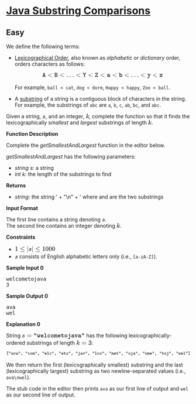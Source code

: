 # [Java Substring Comparisons](https://www.hackerrank.com/challenges/java-string-compare/problem?isFullScreen=true)
## Easy
<div class="challenge-body-html"><div class="challenge_problem_statement"><div class="msB challenge_problem_statement_body"><div class="hackdown-content"><svg style="display: none;"><defs id="MathJax_SVG_glyphs"></defs></svg><p>We define the following terms:</p>

<ul>
<li><p><a href="https://en.wikipedia.org/wiki/Lexicographical_order" target="_blank">Lexicographical Order</a>, also known as <em>alphabetic</em> or <em>dictionary</em> order, orders characters as follows: <br>
</p><div class="MathJax_SVG_Display" style="text-align: center;"><span style="font-size: 100%; display: inline-block;" class="MathJax_SVG" id="MathJax-Element-1-Frame"><svg xmlns:xlink="http://www.w3.org/1999/xlink" width="43.097ex" height="2.509ex" style="vertical-align: -0.838ex;" viewBox="0 -719.6 18555.5 1080.4" role="img" focusable="false"><g stroke="currentColor" fill="currentColor" stroke-width="0" transform="matrix(1 0 0 -1 0 0)"><path stroke-width="1" d="M191 76Q212 75 220 68T229 38Q229 10 208 1H129H80Q48 1 38 7T28 38Q28 51 29 57T40 69T70 76Q89 76 89 78Q90 79 117 205T173 461T205 599Q212 623 250 623H262H273Q312 623 319 599Q322 591 350 461T406 205T435 78Q435 76 454 76H458Q484 76 493 59Q496 53 496 38Q496 11 478 3Q474 1 395 1H317Q295 8 295 38Q295 65 311 73Q316 75 333 76L348 77V78Q348 80 341 112L334 143H190L183 112Q176 80 176 78Q175 76 178 76Q180 76 191 76ZM318 221Q313 238 288 366T263 519Q263 526 262 527Q261 527 261 520Q261 493 236 365T206 221Q206 219 262 219T318 221Z"></path><g transform="translate(803,0)"><path stroke-width="1" d="M694 -11T694 -19T688 -33T678 -40Q671 -40 524 29T234 166L90 235Q83 240 83 250Q83 261 91 266Q664 540 678 540Q681 540 687 534T694 519T687 505Q686 504 417 376L151 250L417 124Q686 -4 687 -5Q694 -11 694 -19Z"></path></g><g transform="translate(1859,0)"><path stroke-width="1" d="M39 1Q17 10 17 32V38V46Q17 65 34 73Q40 76 61 76H84V535H61H54Q27 535 19 553Q17 557 17 573Q17 583 17 587T23 599T39 610Q40 611 179 611Q320 610 332 607Q332 607 339 605Q394 591 427 547T461 454Q461 413 436 378T369 325L358 320Q405 311 443 270T482 169Q482 112 445 64T345 3L334 1H39ZM309 533Q302 535 234 535H168V356H230Q284 357 296 358T323 368Q346 380 361 402T377 452Q377 482 358 505T309 533ZM398 176Q396 218 371 246T315 279Q310 280 237 280H168V76H239Q316 77 327 81Q329 82 334 84Q398 107 398 176Z"></path></g><g transform="translate(2662,0)"><path stroke-width="1" d="M694 -11T694 -19T688 -33T678 -40Q671 -40 524 29T234 166L90 235Q83 240 83 250Q83 261 91 266Q664 540 678 540Q681 540 687 534T694 519T687 505Q686 504 417 376L151 250L417 124Q686 -4 687 -5Q694 -11 694 -19Z"></path></g><g transform="translate(3719,0)"><path stroke-width="1" d="M78 60Q78 84 95 102T138 120Q162 120 180 104T199 61Q199 36 182 18T139 0T96 17T78 60ZM525 60Q525 84 542 102T585 120Q609 120 627 104T646 61Q646 36 629 18T586 0T543 17T525 60ZM972 60Q972 84 989 102T1032 120Q1056 120 1074 104T1093 61Q1093 36 1076 18T1033 0T990 17T972 60Z"></path></g><g transform="translate(5169,0)"><path stroke-width="1" d="M694 -11T694 -19T688 -33T678 -40Q671 -40 524 29T234 166L90 235Q83 240 83 250Q83 261 91 266Q664 540 678 540Q681 540 687 534T694 519T687 505Q686 504 417 376L151 250L417 124Q686 -4 687 -5Q694 -11 694 -19Z"></path></g><g transform="translate(6225,0)"><path stroke-width="1" d="M20 573Q20 597 30 604T72 611H121H198Q212 602 216 595T220 573Q220 568 219 563T217 555T214 549T211 544T207 541T203 538T198 537T194 536T190 536L188 535Q179 535 179 534L188 516Q196 497 208 470T232 415T252 363T261 332Q261 329 262 329T263 332Q263 354 333 508L345 534Q345 535 336 535Q305 538 305 567V573Q305 589 308 595T327 611H483Q505 598 505 573Q505 549 488 538Q481 535 460 535H438L304 245V76H325H331Q343 76 350 75T363 64T369 38Q369 10 347 1H178Q167 5 162 11T157 21T156 38V44Q156 66 172 73Q180 76 199 76H220V245L86 535H64Q44 535 36 538Q20 548 20 573Z"></path></g><g transform="translate(7028,0)"><path stroke-width="1" d="M694 -11T694 -19T688 -33T678 -40Q671 -40 524 29T234 166L90 235Q83 240 83 250Q83 261 91 266Q664 540 678 540Q681 540 687 534T694 519T687 505Q686 504 417 376L151 250L417 124Q686 -4 687 -5Q694 -11 694 -19Z"></path></g><g transform="translate(8085,0)"><path stroke-width="1" d="M71 1Q60 5 55 11T49 23T48 39V46Q48 56 58 73T131 183Q171 242 197 282L366 535H144V501Q144 470 143 464T135 450Q127 442 102 442H94Q71 442 62 461Q60 466 60 527L61 589Q70 607 83 610H88Q93 610 102 610T124 610T154 610T188 611T227 611T270 611H454Q456 609 461 606T467 601T471 597T474 591T475 584T476 572V565Q476 555 466 538T393 428Q353 369 327 329L158 76H397V120V146Q397 169 405 179T439 189Q470 189 479 169Q481 164 481 95V48Q481 24 478 16T459 1H71Z"></path></g><g transform="translate(8888,0)"><path stroke-width="1" d="M694 -11T694 -19T688 -33T678 -40Q671 -40 524 29T234 166L90 235Q83 240 83 250Q83 261 91 266Q664 540 678 540Q681 540 687 534T694 519T687 505Q686 504 417 376L151 250L417 124Q686 -4 687 -5Q694 -11 694 -19Z"></path></g><g transform="translate(9944,0)"><path stroke-width="1" d="M126 306Q105 306 90 321T74 359Q74 439 211 439Q268 439 276 438Q343 426 383 390T430 306Q431 301 431 190V81Q446 79 465 78T492 76T509 72T521 60T524 38Q524 11 506 3Q502 1 466 1Q426 1 406 5T379 14T355 36L345 30Q284 -6 205 -6Q135 -6 92 39T48 141Q48 182 79 212T158 256T252 278T342 285H347V290Q347 315 325 335T267 362Q258 363 224 363Q189 363 185 362H179L178 358Q178 353 178 352T176 345T174 337T170 330T165 322T158 316T150 311T139 308T126 306ZM132 140Q132 115 157 93T224 70Q269 70 302 87T344 133Q346 139 347 175V211H339Q256 209 194 190T132 140Z"></path></g><g transform="translate(10748,0)"><path stroke-width="1" d="M694 -11T694 -19T688 -33T678 -40Q671 -40 524 29T234 166L90 235Q83 240 83 250Q83 261 91 266Q664 540 678 540Q681 540 687 534T694 519T687 505Q686 504 417 376L151 250L417 124Q686 -4 687 -5Q694 -11 694 -19Z"></path></g><g transform="translate(11804,0)"><path stroke-width="1" d="M4 573Q4 596 15 603T52 611H90H124Q146 611 155 608T171 591Q173 586 173 491V396L182 402Q217 424 256 431Q280 437 309 437Q376 437 434 379T492 217Q492 162 473 118T422 47T358 8T293 -6Q229 -6 174 38Q171 13 163 7T135 1H131H122Q99 1 90 23L89 279V535H58L27 536Q4 543 4 573ZM409 215Q409 269 377 315T283 361Q255 361 224 344T177 297L173 290V167Q189 124 213 97T278 70Q330 70 369 111T409 215Z"></path></g><g transform="translate(12607,0)"><path stroke-width="1" d="M694 -11T694 -19T688 -33T678 -40Q671 -40 524 29T234 166L90 235Q83 240 83 250Q83 261 91 266Q664 540 678 540Q681 540 687 534T694 519T687 505Q686 504 417 376L151 250L417 124Q686 -4 687 -5Q694 -11 694 -19Z"></path></g><g transform="translate(13663,0)"><path stroke-width="1" d="M78 60Q78 84 95 102T138 120Q162 120 180 104T199 61Q199 36 182 18T139 0T96 17T78 60ZM525 60Q525 84 542 102T585 120Q609 120 627 104T646 61Q646 36 629 18T586 0T543 17T525 60ZM972 60Q972 84 989 102T1032 120Q1056 120 1074 104T1093 61Q1093 36 1076 18T1033 0T990 17T972 60Z"></path></g><g transform="translate(15114,0)"><path stroke-width="1" d="M694 -11T694 -19T688 -33T678 -40Q671 -40 524 29T234 166L90 235Q83 240 83 250Q83 261 91 266Q664 540 678 540Q681 540 687 534T694 519T687 505Q686 504 417 376L151 250L417 124Q686 -4 687 -5Q694 -11 694 -19Z"></path></g><g transform="translate(16170,0)"><path stroke-width="1" d="M26 393Q26 417 37 424T80 431H134H217Q232 422 235 416T239 393Q239 379 236 371T226 360T214 356T197 355L179 354V353L188 330Q197 306 209 272T235 201T259 133T271 89V84L274 95Q279 122 298 185T335 300T352 354Q352 355 331 355Q312 355 304 358Q288 368 288 393Q288 408 291 415T310 431H478Q479 430 484 427T491 422T495 416T499 407T500 393Q500 376 493 367T479 357T458 355H452Q426 355 425 353Q420 337 351 124T280 -94Q240 -195 168 -220Q147 -228 125 -228Q89 -228 66 -201T42 -139Q42 -116 56 -102T93 -87Q117 -87 130 -102T144 -135V-138H126Q121 -148 121 -150T130 -152Q182 -147 207 -87Q211 -78 223 -40T236 1Q230 10 102 355H75L49 356Q26 363 26 393Z"></path></g><g transform="translate(16973,0)"><path stroke-width="1" d="M694 -11T694 -19T688 -33T678 -40Q671 -40 524 29T234 166L90 235Q83 240 83 250Q83 261 91 266Q664 540 678 540Q681 540 687 534T694 519T687 505Q686 504 417 376L151 250L417 124Q686 -4 687 -5Q694 -11 694 -19Z"></path></g><g transform="translate(18029,0)"><path stroke-width="1" d="M56 1Q40 7 37 14T34 41Q34 59 36 64Q39 67 43 73Q65 95 191 213T341 355H133V334Q133 306 124 297Q116 289 91 289H83Q60 289 51 308Q49 313 49 361L50 409Q59 427 72 430H78Q83 430 92 430T115 430T144 430T179 431T219 431T262 431H450Q452 430 455 428T459 424T463 422T466 419T468 416T469 413T470 409T471 404T472 398T472 391Q472 374 469 368L462 358Q453 349 315 218Q210 122 164 76H391V103Q391 136 400 146Q409 155 433 155Q464 155 473 135Q475 130 475 78V46Q475 24 472 16T453 1H56Z"></path></g></g></svg></span></div> <p></p>

<p>For example, <code>ball &lt; cat</code>, <code>dog &lt; dorm</code>, <code>Happy &lt; happy</code>, <code>Zoo &lt; ball</code>.</p></li>
<li>A <a href="https://en.wikipedia.org/wiki/Substring">substring</a> of a string is a contiguous block of characters in the string. For example, the substrings of <code>abc</code> are <code>a</code>, <code>b</code>, <code>c</code>, <code>ab</code>, <code>bc</code>, and <code>abc</code>.</li>
</ul>

<p>Given a string, <span style="font-size: 100%; display: inline-block;" class="MathJax_SVG" id="MathJax-Element-2-Frame"><svg xmlns:xlink="http://www.w3.org/1999/xlink" width="1.09ex" height="1.676ex" style="vertical-align: -0.338ex;" viewBox="0 -576.1 469.5 721.6" role="img" focusable="false"><g stroke="currentColor" fill="currentColor" stroke-width="0" transform="matrix(1 0 0 -1 0 0)"><path stroke-width="1" d="M131 289Q131 321 147 354T203 415T300 442Q362 442 390 415T419 355Q419 323 402 308T364 292Q351 292 340 300T328 326Q328 342 337 354T354 372T367 378Q368 378 368 379Q368 382 361 388T336 399T297 405Q249 405 227 379T204 326Q204 301 223 291T278 274T330 259Q396 230 396 163Q396 135 385 107T352 51T289 7T195 -10Q118 -10 86 19T53 87Q53 126 74 143T118 160Q133 160 146 151T160 120Q160 94 142 76T111 58Q109 57 108 57T107 55Q108 52 115 47T146 34T201 27Q237 27 263 38T301 66T318 97T323 122Q323 150 302 164T254 181T195 196T148 231Q131 256 131 289Z"></path></g></svg></span>, and an integer, <span style="font-size: 100%; display: inline-block;" class="MathJax_SVG" id="MathJax-Element-3-Frame"><svg xmlns:xlink="http://www.w3.org/1999/xlink" width="1.211ex" height="2.176ex" style="vertical-align: -0.338ex;" viewBox="0 -791.3 521.5 936.9" role="img" focusable="false"><g stroke="currentColor" fill="currentColor" stroke-width="0" transform="matrix(1 0 0 -1 0 0)"><path stroke-width="1" d="M121 647Q121 657 125 670T137 683Q138 683 209 688T282 694Q294 694 294 686Q294 679 244 477Q194 279 194 272Q213 282 223 291Q247 309 292 354T362 415Q402 442 438 442Q468 442 485 423T503 369Q503 344 496 327T477 302T456 291T438 288Q418 288 406 299T394 328Q394 353 410 369T442 390L458 393Q446 405 434 405H430Q398 402 367 380T294 316T228 255Q230 254 243 252T267 246T293 238T320 224T342 206T359 180T365 147Q365 130 360 106T354 66Q354 26 381 26Q429 26 459 145Q461 153 479 153H483Q499 153 499 144Q499 139 496 130Q455 -11 378 -11Q333 -11 305 15T277 90Q277 108 280 121T283 145Q283 167 269 183T234 206T200 217T182 220H180Q168 178 159 139T145 81T136 44T129 20T122 7T111 -2Q98 -11 83 -11Q66 -11 57 -1T48 16Q48 26 85 176T158 471L195 616Q196 629 188 632T149 637H144Q134 637 131 637T124 640T121 647Z"></path></g></svg></span>, complete the function so that it finds the lexicographically <em>smallest</em> and <em>largest</em> substrings of length <span style="font-size: 100%; display: inline-block;" class="MathJax_SVG" id="MathJax-Element-4-Frame"><svg xmlns:xlink="http://www.w3.org/1999/xlink" width="1.211ex" height="2.176ex" style="vertical-align: -0.338ex;" viewBox="0 -791.3 521.5 936.9" role="img" focusable="false"><g stroke="currentColor" fill="currentColor" stroke-width="0" transform="matrix(1 0 0 -1 0 0)"><path stroke-width="1" d="M121 647Q121 657 125 670T137 683Q138 683 209 688T282 694Q294 694 294 686Q294 679 244 477Q194 279 194 272Q213 282 223 291Q247 309 292 354T362 415Q402 442 438 442Q468 442 485 423T503 369Q503 344 496 327T477 302T456 291T438 288Q418 288 406 299T394 328Q394 353 410 369T442 390L458 393Q446 405 434 405H430Q398 402 367 380T294 316T228 255Q230 254 243 252T267 246T293 238T320 224T342 206T359 180T365 147Q365 130 360 106T354 66Q354 26 381 26Q429 26 459 145Q461 153 479 153H483Q499 153 499 144Q499 139 496 130Q455 -11 378 -11Q333 -11 305 15T277 90Q277 108 280 121T283 145Q283 167 269 183T234 206T200 217T182 220H180Q168 178 159 139T145 81T136 44T129 20T122 7T111 -2Q98 -11 83 -11Q66 -11 57 -1T48 16Q48 26 85 176T158 471L195 616Q196 629 188 632T149 637H144Q134 637 131 637T124 640T121 647Z"></path></g></svg></span>.   </p>

<p><strong>Function Description</strong>   </p>

<p>Complete the <em>getSmallestAndLargest</em> function in the editor below.   </p>

<p><em>getSmallestAndLargest</em> has the following parameters:   </p>

<ul>
<li><em>string s:</em> a string  </li>
<li><em>int k:</em> the length of the substrings to find   </li>
</ul>

<p><strong>Returns</strong>  </p>

<ul>
<li><em>string:</em> the string ' + "\n" + ' where  and  are the two substrings   </li>
</ul></div></div></div><div class="challenge_input_format"><div class="msB challenge_input_format_title"><p><strong>Input Format</strong></p></div><div class="msB challenge_input_format_body"><div class="hackdown-content"><svg style="display: none;"><defs id="MathJax_SVG_glyphs"></defs></svg><p>The first line contains a string denoting <span style="font-size: 100%; display: inline-block;" class="MathJax_SVG" id="MathJax-Element-1-Frame"><svg xmlns:xlink="http://www.w3.org/1999/xlink" width="1.09ex" height="1.676ex" style="vertical-align: -0.338ex;" viewBox="0 -576.1 469.5 721.6" role="img" focusable="false"><g stroke="currentColor" fill="currentColor" stroke-width="0" transform="matrix(1 0 0 -1 0 0)"><path stroke-width="1" d="M131 289Q131 321 147 354T203 415T300 442Q362 442 390 415T419 355Q419 323 402 308T364 292Q351 292 340 300T328 326Q328 342 337 354T354 372T367 378Q368 378 368 379Q368 382 361 388T336 399T297 405Q249 405 227 379T204 326Q204 301 223 291T278 274T330 259Q396 230 396 163Q396 135 385 107T352 51T289 7T195 -10Q118 -10 86 19T53 87Q53 126 74 143T118 160Q133 160 146 151T160 120Q160 94 142 76T111 58Q109 57 108 57T107 55Q108 52 115 47T146 34T201 27Q237 27 263 38T301 66T318 97T323 122Q323 150 302 164T254 181T195 196T148 231Q131 256 131 289Z"></path></g></svg></span>. <br>
The second line contains an integer denoting <span style="font-size: 100%; display: inline-block;" class="MathJax_SVG" id="MathJax-Element-2-Frame"><svg xmlns:xlink="http://www.w3.org/1999/xlink" width="1.211ex" height="2.176ex" style="vertical-align: -0.338ex;" viewBox="0 -791.3 521.5 936.9" role="img" focusable="false"><g stroke="currentColor" fill="currentColor" stroke-width="0" transform="matrix(1 0 0 -1 0 0)"><path stroke-width="1" d="M121 647Q121 657 125 670T137 683Q138 683 209 688T282 694Q294 694 294 686Q294 679 244 477Q194 279 194 272Q213 282 223 291Q247 309 292 354T362 415Q402 442 438 442Q468 442 485 423T503 369Q503 344 496 327T477 302T456 291T438 288Q418 288 406 299T394 328Q394 353 410 369T442 390L458 393Q446 405 434 405H430Q398 402 367 380T294 316T228 255Q230 254 243 252T267 246T293 238T320 224T342 206T359 180T365 147Q365 130 360 106T354 66Q354 26 381 26Q429 26 459 145Q461 153 479 153H483Q499 153 499 144Q499 139 496 130Q455 -11 378 -11Q333 -11 305 15T277 90Q277 108 280 121T283 145Q283 167 269 183T234 206T200 217T182 220H180Q168 178 159 139T145 81T136 44T129 20T122 7T111 -2Q98 -11 83 -11Q66 -11 57 -1T48 16Q48 26 85 176T158 471L195 616Q196 629 188 632T149 637H144Q134 637 131 637T124 640T121 647Z"></path></g></svg></span>.</p></div></div></div><div class="challenge_constraints"><div class="msB challenge_constraints_title"><p><strong>Constraints</strong></p></div><div class="msB challenge_constraints_body"><div class="hackdown-content"><svg style="display: none;"><defs id="MathJax_SVG_glyphs"></defs></svg><ul>
<li><span style="font-size: 100%; display: inline-block;" class="MathJax_SVG" id="MathJax-Element-1-Frame"><svg xmlns:xlink="http://www.w3.org/1999/xlink" width="14.393ex" height="2.843ex" style="vertical-align: -0.838ex;" viewBox="0 -863.1 6197.1 1223.9" role="img" focusable="false"><g stroke="currentColor" fill="currentColor" stroke-width="0" transform="matrix(1 0 0 -1 0 0)"><path stroke-width="1" d="M213 578L200 573Q186 568 160 563T102 556H83V602H102Q149 604 189 617T245 641T273 663Q275 666 285 666Q294 666 302 660V361L303 61Q310 54 315 52T339 48T401 46H427V0H416Q395 3 257 3Q121 3 100 0H88V46H114Q136 46 152 46T177 47T193 50T201 52T207 57T213 61V578Z"></path><g transform="translate(778,0)"><path stroke-width="1" d="M674 636Q682 636 688 630T694 615T687 601Q686 600 417 472L151 346L399 228Q687 92 691 87Q694 81 694 76Q694 58 676 56H670L382 192Q92 329 90 331Q83 336 83 348Q84 359 96 365Q104 369 382 500T665 634Q669 636 674 636ZM84 -118Q84 -108 99 -98H678Q694 -104 694 -118Q694 -130 679 -138H98Q84 -131 84 -118Z"></path></g><g transform="translate(1834,0)"><path stroke-width="1" d="M139 -249H137Q125 -249 119 -235V251L120 737Q130 750 139 750Q152 750 159 735V-235Q151 -249 141 -249H139Z"></path></g><g transform="translate(2113,0)"><path stroke-width="1" d="M131 289Q131 321 147 354T203 415T300 442Q362 442 390 415T419 355Q419 323 402 308T364 292Q351 292 340 300T328 326Q328 342 337 354T354 372T367 378Q368 378 368 379Q368 382 361 388T336 399T297 405Q249 405 227 379T204 326Q204 301 223 291T278 274T330 259Q396 230 396 163Q396 135 385 107T352 51T289 7T195 -10Q118 -10 86 19T53 87Q53 126 74 143T118 160Q133 160 146 151T160 120Q160 94 142 76T111 58Q109 57 108 57T107 55Q108 52 115 47T146 34T201 27Q237 27 263 38T301 66T318 97T323 122Q323 150 302 164T254 181T195 196T148 231Q131 256 131 289Z"></path></g><g transform="translate(2582,0)"><path stroke-width="1" d="M139 -249H137Q125 -249 119 -235V251L120 737Q130 750 139 750Q152 750 159 735V-235Q151 -249 141 -249H139Z"></path></g><g transform="translate(3138,0)"><path stroke-width="1" d="M674 636Q682 636 688 630T694 615T687 601Q686 600 417 472L151 346L399 228Q687 92 691 87Q694 81 694 76Q694 58 676 56H670L382 192Q92 329 90 331Q83 336 83 348Q84 359 96 365Q104 369 382 500T665 634Q669 636 674 636ZM84 -118Q84 -108 99 -98H678Q694 -104 694 -118Q694 -130 679 -138H98Q84 -131 84 -118Z"></path></g><g transform="translate(4195,0)"><path stroke-width="1" d="M213 578L200 573Q186 568 160 563T102 556H83V602H102Q149 604 189 617T245 641T273 663Q275 666 285 666Q294 666 302 660V361L303 61Q310 54 315 52T339 48T401 46H427V0H416Q395 3 257 3Q121 3 100 0H88V46H114Q136 46 152 46T177 47T193 50T201 52T207 57T213 61V578Z"></path><path stroke-width="1" d="M96 585Q152 666 249 666Q297 666 345 640T423 548Q460 465 460 320Q460 165 417 83Q397 41 362 16T301 -15T250 -22Q224 -22 198 -16T137 16T82 83Q39 165 39 320Q39 494 96 585ZM321 597Q291 629 250 629Q208 629 178 597Q153 571 145 525T137 333Q137 175 145 125T181 46Q209 16 250 16Q290 16 318 46Q347 76 354 130T362 333Q362 478 354 524T321 597Z" transform="translate(500,0)"></path><path stroke-width="1" d="M96 585Q152 666 249 666Q297 666 345 640T423 548Q460 465 460 320Q460 165 417 83Q397 41 362 16T301 -15T250 -22Q224 -22 198 -16T137 16T82 83Q39 165 39 320Q39 494 96 585ZM321 597Q291 629 250 629Q208 629 178 597Q153 571 145 525T137 333Q137 175 145 125T181 46Q209 16 250 16Q290 16 318 46Q347 76 354 130T362 333Q362 478 354 524T321 597Z" transform="translate(1001,0)"></path><path stroke-width="1" d="M96 585Q152 666 249 666Q297 666 345 640T423 548Q460 465 460 320Q460 165 417 83Q397 41 362 16T301 -15T250 -22Q224 -22 198 -16T137 16T82 83Q39 165 39 320Q39 494 96 585ZM321 597Q291 629 250 629Q208 629 178 597Q153 571 145 525T137 333Q137 175 145 125T181 46Q209 16 250 16Q290 16 318 46Q347 76 354 130T362 333Q362 478 354 524T321 597Z" transform="translate(1501,0)"></path></g></g></svg></span></li>
<li><span style="font-size: 100%; display: inline-block;" class="MathJax_SVG" id="MathJax-Element-2-Frame"><svg xmlns:xlink="http://www.w3.org/1999/xlink" width="1.09ex" height="1.676ex" style="vertical-align: -0.338ex;" viewBox="0 -576.1 469.5 721.6" role="img" focusable="false"><g stroke="currentColor" fill="currentColor" stroke-width="0" transform="matrix(1 0 0 -1 0 0)"><path stroke-width="1" d="M131 289Q131 321 147 354T203 415T300 442Q362 442 390 415T419 355Q419 323 402 308T364 292Q351 292 340 300T328 326Q328 342 337 354T354 372T367 378Q368 378 368 379Q368 382 361 388T336 399T297 405Q249 405 227 379T204 326Q204 301 223 291T278 274T330 259Q396 230 396 163Q396 135 385 107T352 51T289 7T195 -10Q118 -10 86 19T53 87Q53 126 74 143T118 160Q133 160 146 151T160 120Q160 94 142 76T111 58Q109 57 108 57T107 55Q108 52 115 47T146 34T201 27Q237 27 263 38T301 66T318 97T323 122Q323 150 302 164T254 181T195 196T148 231Q131 256 131 289Z"></path></g></svg></span> consists of English alphabetic letters only (i.e., <code>[a-zA-Z]</code>).</li>
</ul></div></div></div><div class="challenge_sample_input"><div class="msB challenge_sample_input_title"><p><strong>Sample Input 0</strong></p></div><div class="msB challenge_sample_input_body"><div class="hackdown-content"><svg style="display: none;"><defs id="MathJax_SVG_glyphs"></defs></svg><div class="highlight"><pre><span></span><span class="err">welcometojava</span>
<span class="err">3</span>
</pre></div>
</div></div></div><div class="challenge_sample_output"><div class="msB challenge_sample_output_title"><p><strong>Sample Output 0</strong></p></div><div class="msB challenge_sample_output_body"><div class="hackdown-content"><svg style="display: none;"><defs id="MathJax_SVG_glyphs"></defs></svg><div class="highlight"><pre><span></span><span class="err">ava</span>
<span class="err">wel</span>
</pre></div>
</div></div></div><div class="challenge_explanation"><div class="msB challenge_explanation_title"><p><strong>Explanation 0</strong></p></div><div class="msB challenge_explanation_body"><div class="hackdown-content"><svg style="display: none;"><defs id="MathJax_SVG_glyphs"></defs></svg><p>String <span style="font-size: 100%; display: inline-block;" class="MathJax_SVG" id="MathJax-Element-1-Frame"><svg xmlns:xlink="http://www.w3.org/1999/xlink" width="22.497ex" height="2.509ex" style="vertical-align: -0.838ex;" viewBox="0 -719.6 9686.1 1080.4" role="img" focusable="false"><g stroke="currentColor" fill="currentColor" stroke-width="0" transform="matrix(1 0 0 -1 0 0)"><path stroke-width="1" d="M131 289Q131 321 147 354T203 415T300 442Q362 442 390 415T419 355Q419 323 402 308T364 292Q351 292 340 300T328 326Q328 342 337 354T354 372T367 378Q368 378 368 379Q368 382 361 388T336 399T297 405Q249 405 227 379T204 326Q204 301 223 291T278 274T330 259Q396 230 396 163Q396 135 385 107T352 51T289 7T195 -10Q118 -10 86 19T53 87Q53 126 74 143T118 160Q133 160 146 151T160 120Q160 94 142 76T111 58Q109 57 108 57T107 55Q108 52 115 47T146 34T201 27Q237 27 263 38T301 66T318 97T323 122Q323 150 302 164T254 181T195 196T148 231Q131 256 131 289Z"></path><g transform="translate(747,0)"><path stroke-width="1" d="M56 347Q56 360 70 367H707Q722 359 722 347Q722 336 708 328L390 327H72Q56 332 56 347ZM56 153Q56 168 72 173H708Q722 163 722 153Q722 140 707 133H70Q56 140 56 153Z"></path></g><g transform="translate(1803,0)"><path stroke-width="1" d="M122 575Q122 593 137 608T173 623Q196 623 210 608T225 575Q225 562 218 464Q212 373 211 361T201 341Q193 333 173 333Q154 333 146 341Q138 348 137 360T129 464Q122 561 122 575ZM299 575Q299 593 314 608T350 623Q373 623 387 608T402 575Q402 562 395 464Q389 373 388 361T378 341Q370 333 350 333Q331 333 323 341Q315 348 314 360T306 464Q299 561 299 575Z"></path><path stroke-width="1" d="M54 355Q16 355 16 388V393Q16 423 37 430Q41 431 125 431H162Q206 431 218 425T230 393Q230 366 212 358Q206 355 174 355Q141 355 141 354L150 296Q181 110 181 89V84Q182 85 183 96Q185 118 199 173T218 237Q223 247 245 259H264H268Q294 259 309 240Q315 229 329 174T343 92Q343 84 344 84V86Q344 88 344 91T345 97Q347 125 356 187T374 301T383 354Q383 355 350 355H333Q314 355 304 362T294 393Q294 420 312 428Q318 431 401 431H440Q485 431 496 425T508 393Q508 382 508 377T498 363T470 355L455 354Q455 353 441 271T413 104T396 16Q384 -4 355 -4H351Q315 -4 305 9T280 79Q278 90 276 96Q265 149 265 169Q265 176 264 169Q263 166 263 162Q261 130 248 79T230 18Q220 -4 183 -4H175L151 -3Q134 5 127 17L112 102Q97 188 83 270T69 354Q62 355 54 355Z" transform="translate(525,0)"></path><path stroke-width="1" d="M48 217Q48 295 100 361T248 439L258 440Q268 440 274 440Q329 438 369 416T428 359T456 292T464 228Q464 215 461 208T454 198T442 190L288 189H135L138 179Q153 132 199 102T303 71Q336 71 353 86T380 120T398 143Q404 146 422 146Q453 146 462 126Q464 120 464 116Q464 84 416 39T285 -6Q187 -6 118 59T48 217ZM377 264Q371 291 365 306T341 338T294 362Q288 363 264 363Q225 363 190 336T139 264H377Z" transform="translate(1051,0)"></path><path stroke-width="1" d="M51 573Q51 602 73 610H76Q79 610 84 610T97 610T113 610T133 611T155 611T179 611H282Q301 598 304 586V76H452Q466 67 470 60T474 38Q474 10 452 1H73Q51 9 51 32V38Q51 54 54 60T73 76H220V535H146L73 536Q51 545 51 567V573Z" transform="translate(1576,0)"></path><path stroke-width="1" d="M291 -6Q196 -6 131 60T66 216Q66 296 119 361Q154 403 200 421T273 439Q275 440 293 440H313Q400 440 433 409Q454 388 454 359Q454 335 439 321T402 306Q380 306 365 321T350 357V362L340 363Q339 363 326 363T303 364Q280 364 266 362Q217 352 184 313T151 215Q151 153 199 112T313 70Q341 70 357 85T381 118T394 140Q402 146 424 146Q443 146 447 144Q466 137 466 117Q466 106 457 88T429 47T374 10T291 -6Z" transform="translate(2102,0)"></path><path stroke-width="1" d="M52 216Q52 318 118 379T261 440Q343 440 407 378T472 216Q472 121 410 58T262 -6Q176 -6 114 58T52 216ZM388 225Q388 281 351 322T261 364Q213 364 175 325T136 225Q136 158 174 114T262 70T350 114T388 225Z" transform="translate(2627,0)"></path><path stroke-width="1" d="M133 76Q156 74 164 67T172 38Q172 9 151 1H11Q-12 8 -12 38Q-12 61 5 73Q10 75 28 76H45V355H28Q10 356 5 358Q-12 370 -12 393Q-12 419 11 431H52H70Q91 431 100 427T116 405Q163 436 200 436Q255 436 281 390L285 394Q289 398 292 400T301 407T314 415T329 423T346 429T366 434T389 436H392Q425 436 448 411Q469 390 474 360T480 268V232V203V76H497Q520 74 528 67T536 38Q536 9 515 1H396Q374 9 374 32V38Q374 73 402 76H409V191V242Q409 317 404 339T375 361Q343 361 323 332T299 264Q298 258 298 165V76H315Q338 74 346 67T354 38Q354 9 333 1H214Q192 9 192 32V38Q192 73 220 76H227V191V242Q227 317 222 339T193 361Q161 361 141 332T117 264Q116 258 116 165V76H133Z" transform="translate(3153,0)"></path><path stroke-width="1" d="M48 217Q48 295 100 361T248 439L258 440Q268 440 274 440Q329 438 369 416T428 359T456 292T464 228Q464 215 461 208T454 198T442 190L288 189H135L138 179Q153 132 199 102T303 71Q336 71 353 86T380 120T398 143Q404 146 422 146Q453 146 462 126Q464 120 464 116Q464 84 416 39T285 -6Q187 -6 118 59T48 217ZM377 264Q371 291 365 306T341 338T294 362Q288 363 264 363Q225 363 190 336T139 264H377Z" transform="translate(3678,0)"></path><path stroke-width="1" d="M25 395Q26 405 26 408T29 416T35 423T48 431H145V481L146 532Q154 547 161 550T184 554H189Q218 554 227 534Q229 529 229 480V431H405Q406 430 411 427T418 422T422 416T426 407T427 393Q427 387 427 382T424 374T421 368T417 363T413 360T408 358L405 356L317 355H229V249Q229 237 229 214T228 179Q228 126 241 98T295 70Q354 70 365 149Q366 167 375 174Q383 182 407 182H415Q438 182 446 166Q448 161 448 148Q448 84 398 39T282 -6Q226 -6 189 29T146 128Q145 134 145 247V355H96H72Q45 355 35 362T25 395Z" transform="translate(4204,0)"></path><path stroke-width="1" d="M52 216Q52 318 118 379T261 440Q343 440 407 378T472 216Q472 121 410 58T262 -6Q176 -6 114 58T52 216ZM388 225Q388 281 351 322T261 364Q213 364 175 325T136 225Q136 158 174 114T262 70T350 114T388 225Z" transform="translate(4729,0)"></path><path stroke-width="1" d="M261 559Q261 580 277 596T319 612Q342 612 359 597T376 560T360 523T320 507Q296 507 279 523T261 559ZM75 -91T100 -91T138 -107T152 -144V-150L160 -151H193H203Q241 -151 267 -121Q284 -97 288 -73T292 23V151V355H218L145 356Q123 365 123 387V393Q123 422 145 430H148Q151 430 156 430T169 430T185 430T205 431T227 431T251 431H354Q356 430 360 427T365 424T369 420T372 416T373 410T375 402T376 391T377 376T377 356Q377 345 377 286T376 176Q376 -67 371 -88Q362 -123 342 -151T299 -194Q254 -228 180 -228Q84 -226 56 -177Q49 -162 48 -148Q48 -122 61 -107Z" transform="translate(5255,0)"></path><path stroke-width="1" d="M126 306Q105 306 90 321T74 359Q74 439 211 439Q268 439 276 438Q343 426 383 390T430 306Q431 301 431 190V81Q446 79 465 78T492 76T509 72T521 60T524 38Q524 11 506 3Q502 1 466 1Q426 1 406 5T379 14T355 36L345 30Q284 -6 205 -6Q135 -6 92 39T48 141Q48 182 79 212T158 256T252 278T342 285H347V290Q347 315 325 335T267 362Q258 363 224 363Q189 363 185 362H179L178 358Q178 353 178 352T176 345T174 337T170 330T165 322T158 316T150 311T139 308T126 306ZM132 140Q132 115 157 93T224 70Q269 70 302 87T344 133Q346 139 347 175V211H339Q256 209 194 190T132 140Z" transform="translate(5780,0)"></path><path stroke-width="1" d="M24 392Q24 417 36 424T79 432Q85 432 103 432T132 431H215Q229 422 233 415T237 393Q237 355 198 355H193H172L262 77L352 355H331H323Q288 355 288 393Q288 409 291 415T310 431H478Q491 423 495 416T500 393Q500 364 478 356L452 355H426L374 190Q320 24 318 20Q307 -4 273 -4H262H251Q217 -4 206 20Q204 24 150 190L98 355H72L47 356Q24 363 24 392Z" transform="translate(6306,0)"></path><path stroke-width="1" d="M126 306Q105 306 90 321T74 359Q74 439 211 439Q268 439 276 438Q343 426 383 390T430 306Q431 301 431 190V81Q446 79 465 78T492 76T509 72T521 60T524 38Q524 11 506 3Q502 1 466 1Q426 1 406 5T379 14T355 36L345 30Q284 -6 205 -6Q135 -6 92 39T48 141Q48 182 79 212T158 256T252 278T342 285H347V290Q347 315 325 335T267 362Q258 363 224 363Q189 363 185 362H179L178 358Q178 353 178 352T176 345T174 337T170 330T165 322T158 316T150 311T139 308T126 306ZM132 140Q132 115 157 93T224 70Q269 70 302 87T344 133Q346 139 347 175V211H339Q256 209 194 190T132 140Z" transform="translate(6831,0)"></path><path stroke-width="1" d="M122 575Q122 593 137 608T173 623Q196 623 210 608T225 575Q225 562 218 464Q212 373 211 361T201 341Q193 333 173 333Q154 333 146 341Q138 348 137 360T129 464Q122 561 122 575ZM299 575Q299 593 314 608T350 623Q373 623 387 608T402 575Q402 562 395 464Q389 373 388 361T378 341Q370 333 350 333Q331 333 323 341Q315 348 314 360T306 464Q299 561 299 575Z" transform="translate(7357,0)"></path></g></g></svg></span> has the following lexicographically-ordered substrings of length <span style="font-size: 100%; display: inline-block;" class="MathJax_SVG" id="MathJax-Element-2-Frame"><svg xmlns:xlink="http://www.w3.org/1999/xlink" width="5.472ex" height="2.176ex" style="vertical-align: -0.338ex;" viewBox="0 -791.3 2356.1 936.9" role="img" focusable="false"><g stroke="currentColor" fill="currentColor" stroke-width="0" transform="matrix(1 0 0 -1 0 0)"><path stroke-width="1" d="M121 647Q121 657 125 670T137 683Q138 683 209 688T282 694Q294 694 294 686Q294 679 244 477Q194 279 194 272Q213 282 223 291Q247 309 292 354T362 415Q402 442 438 442Q468 442 485 423T503 369Q503 344 496 327T477 302T456 291T438 288Q418 288 406 299T394 328Q394 353 410 369T442 390L458 393Q446 405 434 405H430Q398 402 367 380T294 316T228 255Q230 254 243 252T267 246T293 238T320 224T342 206T359 180T365 147Q365 130 360 106T354 66Q354 26 381 26Q429 26 459 145Q461 153 479 153H483Q499 153 499 144Q499 139 496 130Q455 -11 378 -11Q333 -11 305 15T277 90Q277 108 280 121T283 145Q283 167 269 183T234 206T200 217T182 220H180Q168 178 159 139T145 81T136 44T129 20T122 7T111 -2Q98 -11 83 -11Q66 -11 57 -1T48 16Q48 26 85 176T158 471L195 616Q196 629 188 632T149 637H144Q134 637 131 637T124 640T121 647Z"></path><g transform="translate(799,0)"><path stroke-width="1" d="M56 347Q56 360 70 367H707Q722 359 722 347Q722 336 708 328L390 327H72Q56 332 56 347ZM56 153Q56 168 72 173H708Q722 163 722 153Q722 140 707 133H70Q56 140 56 153Z"></path></g><g transform="translate(1855,0)"><path stroke-width="1" d="M127 463Q100 463 85 480T69 524Q69 579 117 622T233 665Q268 665 277 664Q351 652 390 611T430 522Q430 470 396 421T302 350L299 348Q299 347 308 345T337 336T375 315Q457 262 457 175Q457 96 395 37T238 -22Q158 -22 100 21T42 130Q42 158 60 175T105 193Q133 193 151 175T169 130Q169 119 166 110T159 94T148 82T136 74T126 70T118 67L114 66Q165 21 238 21Q293 21 321 74Q338 107 338 175V195Q338 290 274 322Q259 328 213 329L171 330L168 332Q166 335 166 348Q166 366 174 366Q202 366 232 371Q266 376 294 413T322 525V533Q322 590 287 612Q265 626 240 626Q208 626 181 615T143 592T132 580H135Q138 579 143 578T153 573T165 566T175 555T183 540T186 520Q186 498 172 481T127 463Z"></path></g></g></svg></span>:</p>

<p></p><div class="MathJax_SVG_Display" style="text-align: center;"><span style="font-size: 100%; display: inline-block;" class="MathJax_SVG" id="MathJax-Element-3-Frame"><svg xmlns:xlink="http://www.w3.org/1999/xlink" width="93.968ex" height="2.676ex" style="vertical-align: -0.838ex;" viewBox="0 -791.3 40458.5 1152.1" role="img" focusable="false"><g stroke="currentColor" fill="currentColor" stroke-width="0" transform="matrix(1 0 0 -1 0 0)"><path stroke-width="1" d="M237 -82Q221 -78 214 -58V305Q214 669 216 673Q220 687 231 690T278 694H350H461Q462 693 467 690T474 685T478 679T482 670T483 656Q483 632 471 625T428 617Q422 617 406 617T379 618H298V-7H379H420Q459 -7 471 -13T483 -45Q483 -55 483 -59T477 -70T461 -82H237Z"></path><path stroke-width="1" d="M122 575Q122 593 137 608T173 623Q196 623 210 608T225 575Q225 562 218 464Q212 373 211 361T201 341Q193 333 173 333Q154 333 146 341Q138 348 137 360T129 464Q122 561 122 575ZM299 575Q299 593 314 608T350 623Q373 623 387 608T402 575Q402 562 395 464Q389 373 388 361T378 341Q370 333 350 333Q331 333 323 341Q315 348 314 360T306 464Q299 561 299 575Z" transform="translate(525,0)"></path><path stroke-width="1" d="M126 306Q105 306 90 321T74 359Q74 439 211 439Q268 439 276 438Q343 426 383 390T430 306Q431 301 431 190V81Q446 79 465 78T492 76T509 72T521 60T524 38Q524 11 506 3Q502 1 466 1Q426 1 406 5T379 14T355 36L345 30Q284 -6 205 -6Q135 -6 92 39T48 141Q48 182 79 212T158 256T252 278T342 285H347V290Q347 315 325 335T267 362Q258 363 224 363Q189 363 185 362H179L178 358Q178 353 178 352T176 345T174 337T170 330T165 322T158 316T150 311T139 308T126 306ZM132 140Q132 115 157 93T224 70Q269 70 302 87T344 133Q346 139 347 175V211H339Q256 209 194 190T132 140Z" transform="translate(1051,0)"></path><path stroke-width="1" d="M24 392Q24 417 36 424T79 432Q85 432 103 432T132 431H215Q229 422 233 415T237 393Q237 355 198 355H193H172L262 77L352 355H331H323Q288 355 288 393Q288 409 291 415T310 431H478Q491 423 495 416T500 393Q500 364 478 356L452 355H426L374 190Q320 24 318 20Q307 -4 273 -4H262H251Q217 -4 206 20Q204 24 150 190L98 355H72L47 356Q24 363 24 392Z" transform="translate(1576,0)"></path><path stroke-width="1" d="M126 306Q105 306 90 321T74 359Q74 439 211 439Q268 439 276 438Q343 426 383 390T430 306Q431 301 431 190V81Q446 79 465 78T492 76T509 72T521 60T524 38Q524 11 506 3Q502 1 466 1Q426 1 406 5T379 14T355 36L345 30Q284 -6 205 -6Q135 -6 92 39T48 141Q48 182 79 212T158 256T252 278T342 285H347V290Q347 315 325 335T267 362Q258 363 224 363Q189 363 185 362H179L178 358Q178 353 178 352T176 345T174 337T170 330T165 322T158 316T150 311T139 308T126 306ZM132 140Q132 115 157 93T224 70Q269 70 302 87T344 133Q346 139 347 175V211H339Q256 209 194 190T132 140Z" transform="translate(2102,0)"></path><path stroke-width="1" d="M122 575Q122 593 137 608T173 623Q196 623 210 608T225 575Q225 562 218 464Q212 373 211 361T201 341Q193 333 173 333Q154 333 146 341Q138 348 137 360T129 464Q122 561 122 575ZM299 575Q299 593 314 608T350 623Q373 623 387 608T402 575Q402 562 395 464Q389 373 388 361T378 341Q370 333 350 333Q331 333 323 341Q315 348 314 360T306 464Q299 561 299 575Z" transform="translate(2627,0)"></path><path stroke-width="1" d="M193 37T193 70T213 121T260 140Q302 140 327 108T353 36Q353 -7 336 -43T294 -98T249 -128T215 -139Q204 -139 189 -125Q177 -111 174 -101Q172 -84 183 -77T217 -61T253 -33Q261 -24 272 1L265 0Q234 0 214 18Z" transform="translate(3153,0)"></path><path stroke-width="1" d="M122 575Q122 593 137 608T173 623Q196 623 210 608T225 575Q225 562 218 464Q212 373 211 361T201 341Q193 333 173 333Q154 333 146 341Q138 348 137 360T129 464Q122 561 122 575ZM299 575Q299 593 314 608T350 623Q373 623 387 608T402 575Q402 562 395 464Q389 373 388 361T378 341Q370 333 350 333Q331 333 323 341Q315 348 314 360T306 464Q299 561 299 575Z" transform="translate(4203,0)"></path><path stroke-width="1" d="M291 -6Q196 -6 131 60T66 216Q66 296 119 361Q154 403 200 421T273 439Q275 440 293 440H313Q400 440 433 409Q454 388 454 359Q454 335 439 321T402 306Q380 306 365 321T350 357V362L340 363Q339 363 326 363T303 364Q280 364 266 362Q217 352 184 313T151 215Q151 153 199 112T313 70Q341 70 357 85T381 118T394 140Q402 146 424 146Q443 146 447 144Q466 137 466 117Q466 106 457 88T429 47T374 10T291 -6Z" transform="translate(4729,0)"></path><path stroke-width="1" d="M52 216Q52 318 118 379T261 440Q343 440 407 378T472 216Q472 121 410 58T262 -6Q176 -6 114 58T52 216ZM388 225Q388 281 351 322T261 364Q213 364 175 325T136 225Q136 158 174 114T262 70T350 114T388 225Z" transform="translate(5254,0)"></path><path stroke-width="1" d="M133 76Q156 74 164 67T172 38Q172 9 151 1H11Q-12 8 -12 38Q-12 61 5 73Q10 75 28 76H45V355H28Q10 356 5 358Q-12 370 -12 393Q-12 419 11 431H52H70Q91 431 100 427T116 405Q163 436 200 436Q255 436 281 390L285 394Q289 398 292 400T301 407T314 415T329 423T346 429T366 434T389 436H392Q425 436 448 411Q469 390 474 360T480 268V232V203V76H497Q520 74 528 67T536 38Q536 9 515 1H396Q374 9 374 32V38Q374 73 402 76H409V191V242Q409 317 404 339T375 361Q343 361 323 332T299 264Q298 258 298 165V76H315Q338 74 346 67T354 38Q354 9 333 1H214Q192 9 192 32V38Q192 73 220 76H227V191V242Q227 317 222 339T193 361Q161 361 141 332T117 264Q116 258 116 165V76H133Z" transform="translate(5780,0)"></path><path stroke-width="1" d="M122 575Q122 593 137 608T173 623Q196 623 210 608T225 575Q225 562 218 464Q212 373 211 361T201 341Q193 333 173 333Q154 333 146 341Q138 348 137 360T129 464Q122 561 122 575ZM299 575Q299 593 314 608T350 623Q373 623 387 608T402 575Q402 562 395 464Q389 373 388 361T378 341Q370 333 350 333Q331 333 323 341Q315 348 314 360T306 464Q299 561 299 575Z" transform="translate(6305,0)"></path><path stroke-width="1" d="M193 37T193 70T213 121T260 140Q302 140 327 108T353 36Q353 -7 336 -43T294 -98T249 -128T215 -139Q204 -139 189 -125Q177 -111 174 -101Q172 -84 183 -77T217 -61T253 -33Q261 -24 272 1L265 0Q234 0 214 18Z" transform="translate(6831,0)"></path><path stroke-width="1" d="M122 575Q122 593 137 608T173 623Q196 623 210 608T225 575Q225 562 218 464Q212 373 211 361T201 341Q193 333 173 333Q154 333 146 341Q138 348 137 360T129 464Q122 561 122 575ZM299 575Q299 593 314 608T350 623Q373 623 387 608T402 575Q402 562 395 464Q389 373 388 361T378 341Q370 333 350 333Q331 333 323 341Q315 348 314 360T306 464Q299 561 299 575Z" transform="translate(7881,0)"></path><path stroke-width="1" d="M48 217Q48 295 100 361T248 439L258 440Q268 440 274 440Q329 438 369 416T428 359T456 292T464 228Q464 215 461 208T454 198T442 190L288 189H135L138 179Q153 132 199 102T303 71Q336 71 353 86T380 120T398 143Q404 146 422 146Q453 146 462 126Q464 120 464 116Q464 84 416 39T285 -6Q187 -6 118 59T48 217ZM377 264Q371 291 365 306T341 338T294 362Q288 363 264 363Q225 363 190 336T139 264H377Z" transform="translate(8407,0)"></path><path stroke-width="1" d="M51 573Q51 602 73 610H76Q79 610 84 610T97 610T113 610T133 611T155 611T179 611H282Q301 598 304 586V76H452Q466 67 470 60T474 38Q474 10 452 1H73Q51 9 51 32V38Q51 54 54 60T73 76H220V535H146L73 536Q51 545 51 567V573Z" transform="translate(8932,0)"></path><path stroke-width="1" d="M291 -6Q196 -6 131 60T66 216Q66 296 119 361Q154 403 200 421T273 439Q275 440 293 440H313Q400 440 433 409Q454 388 454 359Q454 335 439 321T402 306Q380 306 365 321T350 357V362L340 363Q339 363 326 363T303 364Q280 364 266 362Q217 352 184 313T151 215Q151 153 199 112T313 70Q341 70 357 85T381 118T394 140Q402 146 424 146Q443 146 447 144Q466 137 466 117Q466 106 457 88T429 47T374 10T291 -6Z" transform="translate(9458,0)"></path><path stroke-width="1" d="M122 575Q122 593 137 608T173 623Q196 623 210 608T225 575Q225 562 218 464Q212 373 211 361T201 341Q193 333 173 333Q154 333 146 341Q138 348 137 360T129 464Q122 561 122 575ZM299 575Q299 593 314 608T350 623Q373 623 387 608T402 575Q402 562 395 464Q389 373 388 361T378 341Q370 333 350 333Q331 333 323 341Q315 348 314 360T306 464Q299 561 299 575Z" transform="translate(9983,0)"></path><path stroke-width="1" d="M193 37T193 70T213 121T260 140Q302 140 327 108T353 36Q353 -7 336 -43T294 -98T249 -128T215 -139Q204 -139 189 -125Q177 -111 174 -101Q172 -84 183 -77T217 -61T253 -33Q261 -24 272 1L265 0Q234 0 214 18Z" transform="translate(10509,0)"></path><path stroke-width="1" d="M122 575Q122 593 137 608T173 623Q196 623 210 608T225 575Q225 562 218 464Q212 373 211 361T201 341Q193 333 173 333Q154 333 146 341Q138 348 137 360T129 464Q122 561 122 575ZM299 575Q299 593 314 608T350 623Q373 623 387 608T402 575Q402 562 395 464Q389 373 388 361T378 341Q370 333 350 333Q331 333 323 341Q315 348 314 360T306 464Q299 561 299 575Z" transform="translate(11559,0)"></path><path stroke-width="1" d="M48 217Q48 295 100 361T248 439L258 440Q268 440 274 440Q329 438 369 416T428 359T456 292T464 228Q464 215 461 208T454 198T442 190L288 189H135L138 179Q153 132 199 102T303 71Q336 71 353 86T380 120T398 143Q404 146 422 146Q453 146 462 126Q464 120 464 116Q464 84 416 39T285 -6Q187 -6 118 59T48 217ZM377 264Q371 291 365 306T341 338T294 362Q288 363 264 363Q225 363 190 336T139 264H377Z" transform="translate(12085,0)"></path><path stroke-width="1" d="M25 395Q26 405 26 408T29 416T35 423T48 431H145V481L146 532Q154 547 161 550T184 554H189Q218 554 227 534Q229 529 229 480V431H405Q406 430 411 427T418 422T422 416T426 407T427 393Q427 387 427 382T424 374T421 368T417 363T413 360T408 358L405 356L317 355H229V249Q229 237 229 214T228 179Q228 126 241 98T295 70Q354 70 365 149Q366 167 375 174Q383 182 407 182H415Q438 182 446 166Q448 161 448 148Q448 84 398 39T282 -6Q226 -6 189 29T146 128Q145 134 145 247V355H96H72Q45 355 35 362T25 395Z" transform="translate(12610,0)"></path><path stroke-width="1" d="M52 216Q52 318 118 379T261 440Q343 440 407 378T472 216Q472 121 410 58T262 -6Q176 -6 114 58T52 216ZM388 225Q388 281 351 322T261 364Q213 364 175 325T136 225Q136 158 174 114T262 70T350 114T388 225Z" transform="translate(13136,0)"></path><path stroke-width="1" d="M122 575Q122 593 137 608T173 623Q196 623 210 608T225 575Q225 562 218 464Q212 373 211 361T201 341Q193 333 173 333Q154 333 146 341Q138 348 137 360T129 464Q122 561 122 575ZM299 575Q299 593 314 608T350 623Q373 623 387 608T402 575Q402 562 395 464Q389 373 388 361T378 341Q370 333 350 333Q331 333 323 341Q315 348 314 360T306 464Q299 561 299 575Z" transform="translate(13661,0)"></path><path stroke-width="1" d="M193 37T193 70T213 121T260 140Q302 140 327 108T353 36Q353 -7 336 -43T294 -98T249 -128T215 -139Q204 -139 189 -125Q177 -111 174 -101Q172 -84 183 -77T217 -61T253 -33Q261 -24 272 1L265 0Q234 0 214 18Z" transform="translate(14187,0)"></path><path stroke-width="1" d="M122 575Q122 593 137 608T173 623Q196 623 210 608T225 575Q225 562 218 464Q212 373 211 361T201 341Q193 333 173 333Q154 333 146 341Q138 348 137 360T129 464Q122 561 122 575ZM299 575Q299 593 314 608T350 623Q373 623 387 608T402 575Q402 562 395 464Q389 373 388 361T378 341Q370 333 350 333Q331 333 323 341Q315 348 314 360T306 464Q299 561 299 575Z" transform="translate(15237,0)"></path><path stroke-width="1" d="M261 559Q261 580 277 596T319 612Q342 612 359 597T376 560T360 523T320 507Q296 507 279 523T261 559ZM75 -91T100 -91T138 -107T152 -144V-150L160 -151H193H203Q241 -151 267 -121Q284 -97 288 -73T292 23V151V355H218L145 356Q123 365 123 387V393Q123 422 145 430H148Q151 430 156 430T169 430T185 430T205 431T227 431T251 431H354Q356 430 360 427T365 424T369 420T372 416T373 410T375 402T376 391T377 376T377 356Q377 345 377 286T376 176Q376 -67 371 -88Q362 -123 342 -151T299 -194Q254 -228 180 -228Q84 -226 56 -177Q49 -162 48 -148Q48 -122 61 -107Z" transform="translate(15763,0)"></path><path stroke-width="1" d="M126 306Q105 306 90 321T74 359Q74 439 211 439Q268 439 276 438Q343 426 383 390T430 306Q431 301 431 190V81Q446 79 465 78T492 76T509 72T521 60T524 38Q524 11 506 3Q502 1 466 1Q426 1 406 5T379 14T355 36L345 30Q284 -6 205 -6Q135 -6 92 39T48 141Q48 182 79 212T158 256T252 278T342 285H347V290Q347 315 325 335T267 362Q258 363 224 363Q189 363 185 362H179L178 358Q178 353 178 352T176 345T174 337T170 330T165 322T158 316T150 311T139 308T126 306ZM132 140Q132 115 157 93T224 70Q269 70 302 87T344 133Q346 139 347 175V211H339Q256 209 194 190T132 140Z" transform="translate(16288,0)"></path><path stroke-width="1" d="M24 392Q24 417 36 424T79 432Q85 432 103 432T132 431H215Q229 422 233 415T237 393Q237 355 198 355H193H172L262 77L352 355H331H323Q288 355 288 393Q288 409 291 415T310 431H478Q491 423 495 416T500 393Q500 364 478 356L452 355H426L374 190Q320 24 318 20Q307 -4 273 -4H262H251Q217 -4 206 20Q204 24 150 190L98 355H72L47 356Q24 363 24 392Z" transform="translate(16814,0)"></path><path stroke-width="1" d="M122 575Q122 593 137 608T173 623Q196 623 210 608T225 575Q225 562 218 464Q212 373 211 361T201 341Q193 333 173 333Q154 333 146 341Q138 348 137 360T129 464Q122 561 122 575ZM299 575Q299 593 314 608T350 623Q373 623 387 608T402 575Q402 562 395 464Q389 373 388 361T378 341Q370 333 350 333Q331 333 323 341Q315 348 314 360T306 464Q299 561 299 575Z" transform="translate(17339,0)"></path><path stroke-width="1" d="M193 37T193 70T213 121T260 140Q302 140 327 108T353 36Q353 -7 336 -43T294 -98T249 -128T215 -139Q204 -139 189 -125Q177 -111 174 -101Q172 -84 183 -77T217 -61T253 -33Q261 -24 272 1L265 0Q234 0 214 18Z" transform="translate(17865,0)"></path><path stroke-width="1" d="M122 575Q122 593 137 608T173 623Q196 623 210 608T225 575Q225 562 218 464Q212 373 211 361T201 341Q193 333 173 333Q154 333 146 341Q138 348 137 360T129 464Q122 561 122 575ZM299 575Q299 593 314 608T350 623Q373 623 387 608T402 575Q402 562 395 464Q389 373 388 361T378 341Q370 333 350 333Q331 333 323 341Q315 348 314 360T306 464Q299 561 299 575Z" transform="translate(18915,0)"></path><path stroke-width="1" d="M51 573Q51 602 73 610H76Q79 610 84 610T97 610T113 610T133 611T155 611T179 611H282Q301 598 304 586V76H452Q466 67 470 60T474 38Q474 10 452 1H73Q51 9 51 32V38Q51 54 54 60T73 76H220V535H146L73 536Q51 545 51 567V573Z" transform="translate(19441,0)"></path><path stroke-width="1" d="M291 -6Q196 -6 131 60T66 216Q66 296 119 361Q154 403 200 421T273 439Q275 440 293 440H313Q400 440 433 409Q454 388 454 359Q454 335 439 321T402 306Q380 306 365 321T350 357V362L340 363Q339 363 326 363T303 364Q280 364 266 362Q217 352 184 313T151 215Q151 153 199 112T313 70Q341 70 357 85T381 118T394 140Q402 146 424 146Q443 146 447 144Q466 137 466 117Q466 106 457 88T429 47T374 10T291 -6Z" transform="translate(19966,0)"></path><path stroke-width="1" d="M52 216Q52 318 118 379T261 440Q343 440 407 378T472 216Q472 121 410 58T262 -6Q176 -6 114 58T52 216ZM388 225Q388 281 351 322T261 364Q213 364 175 325T136 225Q136 158 174 114T262 70T350 114T388 225Z" transform="translate(20492,0)"></path><path stroke-width="1" d="M122 575Q122 593 137 608T173 623Q196 623 210 608T225 575Q225 562 218 464Q212 373 211 361T201 341Q193 333 173 333Q154 333 146 341Q138 348 137 360T129 464Q122 561 122 575ZM299 575Q299 593 314 608T350 623Q373 623 387 608T402 575Q402 562 395 464Q389 373 388 361T378 341Q370 333 350 333Q331 333 323 341Q315 348 314 360T306 464Q299 561 299 575Z" transform="translate(21017,0)"></path><path stroke-width="1" d="M193 37T193 70T213 121T260 140Q302 140 327 108T353 36Q353 -7 336 -43T294 -98T249 -128T215 -139Q204 -139 189 -125Q177 -111 174 -101Q172 -84 183 -77T217 -61T253 -33Q261 -24 272 1L265 0Q234 0 214 18Z" transform="translate(21543,0)"></path><path stroke-width="1" d="M122 575Q122 593 137 608T173 623Q196 623 210 608T225 575Q225 562 218 464Q212 373 211 361T201 341Q193 333 173 333Q154 333 146 341Q138 348 137 360T129 464Q122 561 122 575ZM299 575Q299 593 314 608T350 623Q373 623 387 608T402 575Q402 562 395 464Q389 373 388 361T378 341Q370 333 350 333Q331 333 323 341Q315 348 314 360T306 464Q299 561 299 575Z" transform="translate(22593,0)"></path><path stroke-width="1" d="M133 76Q156 74 164 67T172 38Q172 9 151 1H11Q-12 8 -12 38Q-12 61 5 73Q10 75 28 76H45V355H28Q10 356 5 358Q-12 370 -12 393Q-12 419 11 431H52H70Q91 431 100 427T116 405Q163 436 200 436Q255 436 281 390L285 394Q289 398 292 400T301 407T314 415T329 423T346 429T366 434T389 436H392Q425 436 448 411Q469 390 474 360T480 268V232V203V76H497Q520 74 528 67T536 38Q536 9 515 1H396Q374 9 374 32V38Q374 73 402 76H409V191V242Q409 317 404 339T375 361Q343 361 323 332T299 264Q298 258 298 165V76H315Q338 74 346 67T354 38Q354 9 333 1H214Q192 9 192 32V38Q192 73 220 76H227V191V242Q227 317 222 339T193 361Q161 361 141 332T117 264Q116 258 116 165V76H133Z" transform="translate(23119,0)"></path><path stroke-width="1" d="M48 217Q48 295 100 361T248 439L258 440Q268 440 274 440Q329 438 369 416T428 359T456 292T464 228Q464 215 461 208T454 198T442 190L288 189H135L138 179Q153 132 199 102T303 71Q336 71 353 86T380 120T398 143Q404 146 422 146Q453 146 462 126Q464 120 464 116Q464 84 416 39T285 -6Q187 -6 118 59T48 217ZM377 264Q371 291 365 306T341 338T294 362Q288 363 264 363Q225 363 190 336T139 264H377Z" transform="translate(23644,0)"></path><path stroke-width="1" d="M25 395Q26 405 26 408T29 416T35 423T48 431H145V481L146 532Q154 547 161 550T184 554H189Q218 554 227 534Q229 529 229 480V431H405Q406 430 411 427T418 422T422 416T426 407T427 393Q427 387 427 382T424 374T421 368T417 363T413 360T408 358L405 356L317 355H229V249Q229 237 229 214T228 179Q228 126 241 98T295 70Q354 70 365 149Q366 167 375 174Q383 182 407 182H415Q438 182 446 166Q448 161 448 148Q448 84 398 39T282 -6Q226 -6 189 29T146 128Q145 134 145 247V355H96H72Q45 355 35 362T25 395Z" transform="translate(24170,0)"></path><path stroke-width="1" d="M122 575Q122 593 137 608T173 623Q196 623 210 608T225 575Q225 562 218 464Q212 373 211 361T201 341Q193 333 173 333Q154 333 146 341Q138 348 137 360T129 464Q122 561 122 575ZM299 575Q299 593 314 608T350 623Q373 623 387 608T402 575Q402 562 395 464Q389 373 388 361T378 341Q370 333 350 333Q331 333 323 341Q315 348 314 360T306 464Q299 561 299 575Z" transform="translate(24695,0)"></path><path stroke-width="1" d="M193 37T193 70T213 121T260 140Q302 140 327 108T353 36Q353 -7 336 -43T294 -98T249 -128T215 -139Q204 -139 189 -125Q177 -111 174 -101Q172 -84 183 -77T217 -61T253 -33Q261 -24 272 1L265 0Q234 0 214 18Z" transform="translate(25221,0)"></path><path stroke-width="1" d="M122 575Q122 593 137 608T173 623Q196 623 210 608T225 575Q225 562 218 464Q212 373 211 361T201 341Q193 333 173 333Q154 333 146 341Q138 348 137 360T129 464Q122 561 122 575ZM299 575Q299 593 314 608T350 623Q373 623 387 608T402 575Q402 562 395 464Q389 373 388 361T378 341Q370 333 350 333Q331 333 323 341Q315 348 314 360T306 464Q299 561 299 575Z" transform="translate(26271,0)"></path><path stroke-width="1" d="M52 216Q52 318 118 379T261 440Q343 440 407 378T472 216Q472 121 410 58T262 -6Q176 -6 114 58T52 216ZM388 225Q388 281 351 322T261 364Q213 364 175 325T136 225Q136 158 174 114T262 70T350 114T388 225Z" transform="translate(26797,0)"></path><path stroke-width="1" d="M261 559Q261 580 277 596T319 612Q342 612 359 597T376 560T360 523T320 507Q296 507 279 523T261 559ZM75 -91T100 -91T138 -107T152 -144V-150L160 -151H193H203Q241 -151 267 -121Q284 -97 288 -73T292 23V151V355H218L145 356Q123 365 123 387V393Q123 422 145 430H148Q151 430 156 430T169 430T185 430T205 431T227 431T251 431H354Q356 430 360 427T365 424T369 420T372 416T373 410T375 402T376 391T377 376T377 356Q377 345 377 286T376 176Q376 -67 371 -88Q362 -123 342 -151T299 -194Q254 -228 180 -228Q84 -226 56 -177Q49 -162 48 -148Q48 -122 61 -107Z" transform="translate(27322,0)"></path><path stroke-width="1" d="M126 306Q105 306 90 321T74 359Q74 439 211 439Q268 439 276 438Q343 426 383 390T430 306Q431 301 431 190V81Q446 79 465 78T492 76T509 72T521 60T524 38Q524 11 506 3Q502 1 466 1Q426 1 406 5T379 14T355 36L345 30Q284 -6 205 -6Q135 -6 92 39T48 141Q48 182 79 212T158 256T252 278T342 285H347V290Q347 315 325 335T267 362Q258 363 224 363Q189 363 185 362H179L178 358Q178 353 178 352T176 345T174 337T170 330T165 322T158 316T150 311T139 308T126 306ZM132 140Q132 115 157 93T224 70Q269 70 302 87T344 133Q346 139 347 175V211H339Q256 209 194 190T132 140Z" transform="translate(27848,0)"></path><path stroke-width="1" d="M122 575Q122 593 137 608T173 623Q196 623 210 608T225 575Q225 562 218 464Q212 373 211 361T201 341Q193 333 173 333Q154 333 146 341Q138 348 137 360T129 464Q122 561 122 575ZM299 575Q299 593 314 608T350 623Q373 623 387 608T402 575Q402 562 395 464Q389 373 388 361T378 341Q370 333 350 333Q331 333 323 341Q315 348 314 360T306 464Q299 561 299 575Z" transform="translate(28373,0)"></path><path stroke-width="1" d="M193 37T193 70T213 121T260 140Q302 140 327 108T353 36Q353 -7 336 -43T294 -98T249 -128T215 -139Q204 -139 189 -125Q177 -111 174 -101Q172 -84 183 -77T217 -61T253 -33Q261 -24 272 1L265 0Q234 0 214 18Z" transform="translate(28899,0)"></path><path stroke-width="1" d="M122 575Q122 593 137 608T173 623Q196 623 210 608T225 575Q225 562 218 464Q212 373 211 361T201 341Q193 333 173 333Q154 333 146 341Q138 348 137 360T129 464Q122 561 122 575ZM299 575Q299 593 314 608T350 623Q373 623 387 608T402 575Q402 562 395 464Q389 373 388 361T378 341Q370 333 350 333Q331 333 323 341Q315 348 314 360T306 464Q299 561 299 575Z" transform="translate(29949,0)"></path><path stroke-width="1" d="M52 216Q52 318 118 379T261 440Q343 440 407 378T472 216Q472 121 410 58T262 -6Q176 -6 114 58T52 216ZM388 225Q388 281 351 322T261 364Q213 364 175 325T136 225Q136 158 174 114T262 70T350 114T388 225Z" transform="translate(30475,0)"></path><path stroke-width="1" d="M133 76Q156 74 164 67T172 38Q172 9 151 1H11Q-12 8 -12 38Q-12 61 5 73Q10 75 28 76H45V355H28Q10 356 5 358Q-12 370 -12 393Q-12 419 11 431H52H70Q91 431 100 427T116 405Q163 436 200 436Q255 436 281 390L285 394Q289 398 292 400T301 407T314 415T329 423T346 429T366 434T389 436H392Q425 436 448 411Q469 390 474 360T480 268V232V203V76H497Q520 74 528 67T536 38Q536 9 515 1H396Q374 9 374 32V38Q374 73 402 76H409V191V242Q409 317 404 339T375 361Q343 361 323 332T299 264Q298 258 298 165V76H315Q338 74 346 67T354 38Q354 9 333 1H214Q192 9 192 32V38Q192 73 220 76H227V191V242Q227 317 222 339T193 361Q161 361 141 332T117 264Q116 258 116 165V76H133Z" transform="translate(31000,0)"></path><path stroke-width="1" d="M48 217Q48 295 100 361T248 439L258 440Q268 440 274 440Q329 438 369 416T428 359T456 292T464 228Q464 215 461 208T454 198T442 190L288 189H135L138 179Q153 132 199 102T303 71Q336 71 353 86T380 120T398 143Q404 146 422 146Q453 146 462 126Q464 120 464 116Q464 84 416 39T285 -6Q187 -6 118 59T48 217ZM377 264Q371 291 365 306T341 338T294 362Q288 363 264 363Q225 363 190 336T139 264H377Z" transform="translate(31526,0)"></path><path stroke-width="1" d="M122 575Q122 593 137 608T173 623Q196 623 210 608T225 575Q225 562 218 464Q212 373 211 361T201 341Q193 333 173 333Q154 333 146 341Q138 348 137 360T129 464Q122 561 122 575ZM299 575Q299 593 314 608T350 623Q373 623 387 608T402 575Q402 562 395 464Q389 373 388 361T378 341Q370 333 350 333Q331 333 323 341Q315 348 314 360T306 464Q299 561 299 575Z" transform="translate(32051,0)"></path><path stroke-width="1" d="M193 37T193 70T213 121T260 140Q302 140 327 108T353 36Q353 -7 336 -43T294 -98T249 -128T215 -139Q204 -139 189 -125Q177 -111 174 -101Q172 -84 183 -77T217 -61T253 -33Q261 -24 272 1L265 0Q234 0 214 18Z" transform="translate(32577,0)"></path><path stroke-width="1" d="M122 575Q122 593 137 608T173 623Q196 623 210 608T225 575Q225 562 218 464Q212 373 211 361T201 341Q193 333 173 333Q154 333 146 341Q138 348 137 360T129 464Q122 561 122 575ZM299 575Q299 593 314 608T350 623Q373 623 387 608T402 575Q402 562 395 464Q389 373 388 361T378 341Q370 333 350 333Q331 333 323 341Q315 348 314 360T306 464Q299 561 299 575Z" transform="translate(33627,0)"></path><path stroke-width="1" d="M25 395Q26 405 26 408T29 416T35 423T48 431H145V481L146 532Q154 547 161 550T184 554H189Q218 554 227 534Q229 529 229 480V431H405Q406 430 411 427T418 422T422 416T426 407T427 393Q427 387 427 382T424 374T421 368T417 363T413 360T408 358L405 356L317 355H229V249Q229 237 229 214T228 179Q228 126 241 98T295 70Q354 70 365 149Q366 167 375 174Q383 182 407 182H415Q438 182 446 166Q448 161 448 148Q448 84 398 39T282 -6Q226 -6 189 29T146 128Q145 134 145 247V355H96H72Q45 355 35 362T25 395Z" transform="translate(34153,0)"></path><path stroke-width="1" d="M52 216Q52 318 118 379T261 440Q343 440 407 378T472 216Q472 121 410 58T262 -6Q176 -6 114 58T52 216ZM388 225Q388 281 351 322T261 364Q213 364 175 325T136 225Q136 158 174 114T262 70T350 114T388 225Z" transform="translate(34678,0)"></path><path stroke-width="1" d="M261 559Q261 580 277 596T319 612Q342 612 359 597T376 560T360 523T320 507Q296 507 279 523T261 559ZM75 -91T100 -91T138 -107T152 -144V-150L160 -151H193H203Q241 -151 267 -121Q284 -97 288 -73T292 23V151V355H218L145 356Q123 365 123 387V393Q123 422 145 430H148Q151 430 156 430T169 430T185 430T205 431T227 431T251 431H354Q356 430 360 427T365 424T369 420T372 416T373 410T375 402T376 391T377 376T377 356Q377 345 377 286T376 176Q376 -67 371 -88Q362 -123 342 -151T299 -194Q254 -228 180 -228Q84 -226 56 -177Q49 -162 48 -148Q48 -122 61 -107Z" transform="translate(35204,0)"></path><path stroke-width="1" d="M122 575Q122 593 137 608T173 623Q196 623 210 608T225 575Q225 562 218 464Q212 373 211 361T201 341Q193 333 173 333Q154 333 146 341Q138 348 137 360T129 464Q122 561 122 575ZM299 575Q299 593 314 608T350 623Q373 623 387 608T402 575Q402 562 395 464Q389 373 388 361T378 341Q370 333 350 333Q331 333 323 341Q315 348 314 360T306 464Q299 561 299 575Z" transform="translate(35729,0)"></path><path stroke-width="1" d="M193 37T193 70T213 121T260 140Q302 140 327 108T353 36Q353 -7 336 -43T294 -98T249 -128T215 -139Q204 -139 189 -125Q177 -111 174 -101Q172 -84 183 -77T217 -61T253 -33Q261 -24 272 1L265 0Q234 0 214 18Z" transform="translate(36255,0)"></path><path stroke-width="1" d="M122 575Q122 593 137 608T173 623Q196 623 210 608T225 575Q225 562 218 464Q212 373 211 361T201 341Q193 333 173 333Q154 333 146 341Q138 348 137 360T129 464Q122 561 122 575ZM299 575Q299 593 314 608T350 623Q373 623 387 608T402 575Q402 562 395 464Q389 373 388 361T378 341Q370 333 350 333Q331 333 323 341Q315 348 314 360T306 464Q299 561 299 575Z" transform="translate(37305,0)"></path><path stroke-width="1" d="M54 355Q16 355 16 388V393Q16 423 37 430Q41 431 125 431H162Q206 431 218 425T230 393Q230 366 212 358Q206 355 174 355Q141 355 141 354L150 296Q181 110 181 89V84Q182 85 183 96Q185 118 199 173T218 237Q223 247 245 259H264H268Q294 259 309 240Q315 229 329 174T343 92Q343 84 344 84V86Q344 88 344 91T345 97Q347 125 356 187T374 301T383 354Q383 355 350 355H333Q314 355 304 362T294 393Q294 420 312 428Q318 431 401 431H440Q485 431 496 425T508 393Q508 382 508 377T498 363T470 355L455 354Q455 353 441 271T413 104T396 16Q384 -4 355 -4H351Q315 -4 305 9T280 79Q278 90 276 96Q265 149 265 169Q265 176 264 169Q263 166 263 162Q261 130 248 79T230 18Q220 -4 183 -4H175L151 -3Q134 5 127 17L112 102Q97 188 83 270T69 354Q62 355 54 355Z" transform="translate(37831,0)"></path><path stroke-width="1" d="M48 217Q48 295 100 361T248 439L258 440Q268 440 274 440Q329 438 369 416T428 359T456 292T464 228Q464 215 461 208T454 198T442 190L288 189H135L138 179Q153 132 199 102T303 71Q336 71 353 86T380 120T398 143Q404 146 422 146Q453 146 462 126Q464 120 464 116Q464 84 416 39T285 -6Q187 -6 118 59T48 217ZM377 264Q371 291 365 306T341 338T294 362Q288 363 264 363Q225 363 190 336T139 264H377Z" transform="translate(38356,0)"></path><path stroke-width="1" d="M51 573Q51 602 73 610H76Q79 610 84 610T97 610T113 610T133 611T155 611T179 611H282Q301 598 304 586V76H452Q466 67 470 60T474 38Q474 10 452 1H73Q51 9 51 32V38Q51 54 54 60T73 76H220V535H146L73 536Q51 545 51 567V573Z" transform="translate(38882,0)"></path><path stroke-width="1" d="M122 575Q122 593 137 608T173 623Q196 623 210 608T225 575Q225 562 218 464Q212 373 211 361T201 341Q193 333 173 333Q154 333 146 341Q138 348 137 360T129 464Q122 561 122 575ZM299 575Q299 593 314 608T350 623Q373 623 387 608T402 575Q402 562 395 464Q389 373 388 361T378 341Q370 333 350 333Q331 333 323 341Q315 348 314 360T306 464Q299 561 299 575Z" transform="translate(39407,0)"></path><path stroke-width="1" d="M41 656Q41 681 53 688T99 695Q107 695 133 695T177 694H288Q307 681 310 669V-58Q303 -76 288 -82H64Q41 -73 41 -45Q41 -21 53 -14T96 -6Q102 -6 118 -6T145 -7H226V618H145H100Q67 618 54 625T41 656Z" transform="translate(39933,0)"></path></g></svg></span></div><p></p>

<p>We then return the first (lexicographically smallest) substring and the last (lexicographically largest) substring as two newline-separated values (i.e., <code>ava\nwel</code>).</p>

<p>The stub code in the editor then prints <code>ava</code> as our first line of output and <code>wel</code> as our second line of output.</p></div></div></div></div>